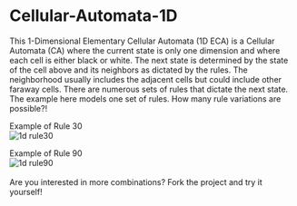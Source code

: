 # Cellular-Automata-1D

This 1-Dimensional Elementary Cellular Automata (1D ECA) is a Cellular Automata (CA) where the current state is only one dimension and where each cell is either black or white. The next state is determined by the state of the cell above and its neighbors as dictated by the rules. The neighborhood usually includes the adjacent cells but could include other faraway cells. There are numerous sets of rules that dictate the next state. The example here models one set of rules. How many rule variations are possible?!
<br>

Example of Rule 30
<br>
![1d rule30](https://user-images.githubusercontent.com/1338126/158635118-52521109-30d7-4d2f-8936-bb20e5cb8d05.png)
<br>

Example of Rule 90
<br>
![1d rule90](https://user-images.githubusercontent.com/1338126/158635108-3cd3988a-5d5b-4b74-bb2c-dea9c0d9c24d.png)
<br>
<br>
Are you interested in more combinations? Fork the project and try it yourself!
